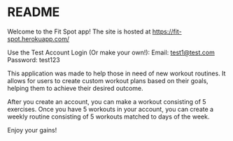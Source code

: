 # README

Welcome to the Fit Spot app!
The site is hosted at https://fit-spot.herokuapp.com/

Use the Test Account Login (Or make your own!):
Email: test1@test.com
Password: test123

This application was made to help those in need of new workout routines.
It allows for users to create custom workout plans based on their goals, helping them to achieve their desired outcome.

After you create an account, you can make a workout consisting of 5 exercises.
Once you have 5 workouts in your account, you can create a weekly routine consisting of 5 workouts matched to days of the week.

Enjoy your gains!
